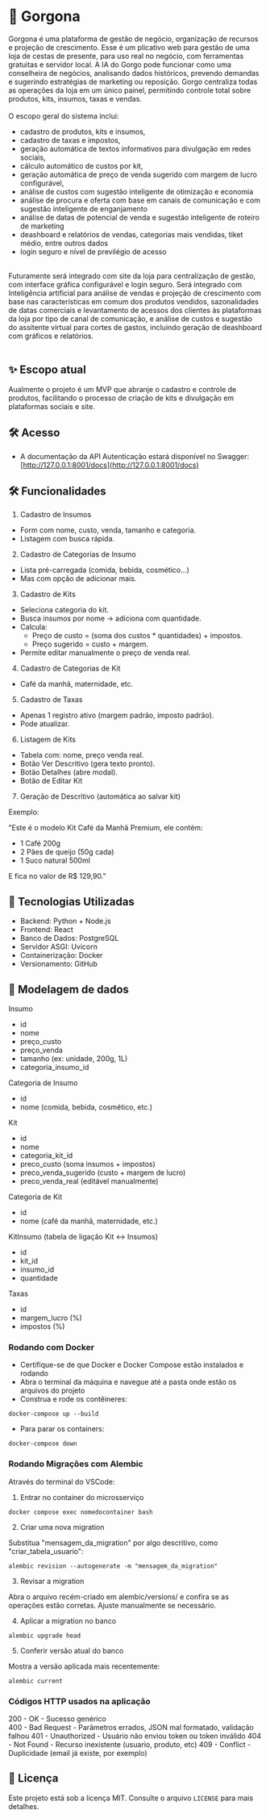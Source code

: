 # 📌 Gorgona
Gorgona é uma plataforma de gestão de negócio, organização de recursos e projeção de crescimento. Esse é um plicativo web para gestão de uma loja de cestas de presente, para uso real no negócio, com ferramentas gratuitas e servidor local. A IA do Gorgo pode funcionar como uma conselheira de negócios, analisando dados históricos, prevendo demandas e sugerindo estratégias de marketing ou reposição. Gorgo centraliza todas as operações da loja em um único painel, permitindo controle total sobre produtos, kits, insumos, taxas e vendas.
<br><br>
O escopo geral do sistema inclui:
- cadastro de produtos, kits e insumos,
- cadastro de taxas e impostos,
- geração automática de textos informativos para divulgação em redes sociais,
- cálculo automático de custos por kit,
- geração automática de preço de venda sugerido com margem de lucro configurável,
- análise de custos com sugestão inteligente de otimização e economia
- análise de procura e oferta com base em canais de comunicação e com sugestão inteligente de enganjamento 
- análise de datas de potencial de venda e sugestão inteligente de roteiro de marketing
- deashboard e relatórios de vendas, categorias mais vendidas, tiket médio, entre outros dados
- login seguro e nível de previlégio de acesso
<br><br>

Futuramente será integrado com site da loja para centralização de gestão, com interface gráfica configurável e login seguro. Será integrado com Inteligência artificial para análise de vendas e projeção de crescimento com base nas características em comum dos produtos vendidos, sazonalidades de datas comerciais e levantamento de acessos dos clientes às plataformas da loja por tipo de canal de comunicação, e análise de custos e sugestão do assitente virtual para cortes de gastos, incluindo geração de deashboard com gráficos e relatórios.
<br><br>
## ✨ Escopo atual

Aualmente o projeto é um MVP que abranje o cadastro e controle de produtos, facilitando o processo de criação de kits e divulgação em plataformas sociais e site.

## 🛠️ Acesso

- A documentação da API Autenticação estará disponível no Swagger: [http://127.0.0.1:8001/docs](http://127.0.0.1:8001/docs)

## 🛠️ Funcionalidades

1. Cadastro de Insumos

- Form com nome, custo, venda, tamanho e categoria.
- Listagem com busca rápida.

2. Cadastro de Categorias de Insumo

- Lista pré-carregada (comida, bebida, cosmético…)
- Mas com opção de adicionar mais.

3. Cadastro de Kits

- Seleciona categoria do kit.
- Busca insumos por nome → adiciona com quantidade.
- Calcula:
  - Preço de custo = (soma dos custos * quantidades) + impostos.
  - Preço sugerido = custo + margem.
- Permite editar manualmente o preço de venda real.

4. Cadastro de Categorias de Kit

- Café da manhã, maternidade, etc.

5. Cadastro de Taxas

- Apenas 1 registro ativo (margem padrão, imposto padrão).
- Pode atualizar.

6. Listagem de Kits

- Tabela com: nome, preço venda real.
- Botão Ver Descritivo (gera texto pronto).
- Botão Detalhes (abre modal).
- Botão de Editar Kit

7. Geração de Descritivo (automática ao salvar kit)

Exemplo:

"Este é o modelo Kit Café da Manhã Premium, ele contém:

- 1 Café 200g
- 2 Pães de queijo (50g cada)
- 1 Suco natural 500ml

E fica no valor de R$ 129,90."

## 🚀 Tecnologias Utilizadas

- Backend: Python + Node.js
- Frontend: React
- Banco de Dados: PostgreSQL
- Servidor ASGI: Uvicorn
- Containerização: Docker
- Versionamento: GitHub

## 📁 Modelagem de dados

Insumo

- id
- nome
- preço_custo
- preço_venda
- tamanho (ex: unidade, 200g, 1L)
- categoria_insumo_id

Categoria de Insumo

- id
- nome (comida, bebida, cosmético, etc.)

Kit

- id
- nome
- categoria_kit_id
- preco_custo (soma insumos + impostos)
- preco_venda_sugerido (custo + margem de lucro)
- preco_venda_real (editável manualmente)

Categoria de Kit

- id
- nome (café da manhã, maternidade, etc.)

KitInsumo (tabela de ligação Kit ↔ Insumos)

- id
- kit_id
- insumo_id
- quantidade

Taxas

- id
- margem_lucro (%)
- impostos (%)

### Rodando com Docker

- Certifique-se de que Docker e Docker Compose estão instalados e rodando
- Abra o terminal da máquina e navegue até a pasta onde estão os arquivos do projeto
- Construa e rode os contêineres:
  
```
docker-compose up --build
```

- Para parar os containers:
  
```
docker-compose down
```
### Rodando Migrações com Alembic
Através do terminal do VSCode:

1. Entrar no container do microsserviço

```
docker compose exec nomedocontainer bash
```

2. Criar uma nova migration

Substitua "mensagem_da_migration" por algo descritivo, como "criar_tabela_usuario":
```
alembic revision --autogenerate -m "mensagem_da_migration"
```

3. Revisar a migration

Abra o arquivo recém-criado em alembic/versions/ e confira se as operações estão corretas. Ajuste manualmente se necessário.

4. Aplicar a migration no banco

```
alembic upgrade head
```

5. Conferir versão atual do banco

Mostra a versão aplicada mais recentemente:
```
alembic current
```

### Códigos HTTP usados na aplicação

200 - OK - Sucesso genérico <br>
400 - Bad Request - Parâmetros errados, JSON mal formatado, validação falhou
401 - Unauthorized - Usuário não enviou token ou token inválido
404 - Not Found - Recurso inexistente (usuario, produto, etc)
409 - Conflict - Duplicidade (email já existe, por exemplo)


## 📄 Licença

Este projeto está sob a licença MIT. Consulte o arquivo `LICENSE` para mais detalhes.
